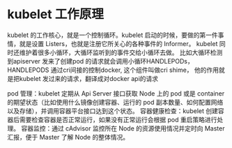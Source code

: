 # kubelet 工作原理
kubelet 的工作核心，就是一个控制循环。kubelet 启动的时候，要做的第一件事情，就是设置 Listers，也就是注册它所关心的各种事件的 Informer。 kubelet 同时还维护着很多小循环，大循环监听到的事件交给小循环去做。
比如大循环检测到apiserver 发来了创建pod 的请求就会调用小循环HANDLEPODs，HANDLEPODS 通过cri间接的控制docker, 这个组件叫做cri shime， 他的作用就是把kubelet 发过来的请求，翻译成对docker api的请求

pod 管理：kubelet 定期从 Api Server 接口获取 Node 上的 pod 或是 container 的期望状态（比如使用什么镜像创建容器、运行的 pod 副本数量、如何配置网络以及存储），并调用容器平台接口达到这个状态。
容器健康检查：kubelet 创建容器后需要检查容器是否正常运行，如果没有正常运行会根据 pod 重启策略进行处理。
容器监控：通过 cAdvisor 监控所在 Node 的资源使用情况并定时向 Master 汇报，便于 Master 了解 Node 的整体情况。